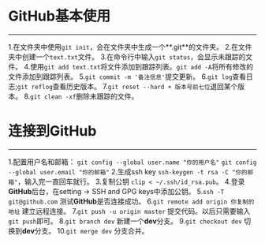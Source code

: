 # GitHub基本使用
---
1.在文件夹中使用`git init`，会在文件夹中生成一个**.git**的文件夹。
2.在文件夹中创建一个`text.txt`文件。
3.在命令行中输入`git status`，会显示未跟踪的文件。
4.使用`git add text.txt`将文件添加到跟踪列表。`git add -A`将所有修改的文件添加到跟踪列表。
5.`git commit -m '备注信息'`提交更新。
6.`git log`查看日志;`git reflog`查看历史版本。
7.`git reset --hard + 版本号前七位`退回某个版本。
8.`git clean -xf`删除未跟踪的文件。

# 连接到GitHub
---
1.配置用户名和邮箱：
`git config --global user.name "你的用户名"`
`git config --global user.email "你的邮箱"`
2.生成ssh key `ssh-keygen -t rsa -C "你的邮箱"`，输入完一直回车就行。
3.复制公钥 `clip < ~/.ssh/id_rsa.pub`。
4.登录**GitHub**后台，在setting -> SSH and GPG keys中添加公钥。
5.`ssh -T git@github.com` 测试**GitHub**是否连接成功。
6.`git remote add origin 你复制的地址` 建立远程连接。
7.`git push -u origin master` 提交代码。以后只需要输入 `git push`即可。
8.`git branch dev` 新建一个**dev**分支。
9.`git checkout dev` 切换到**dev**分支。
10.`git merge dev` 分支合并。
